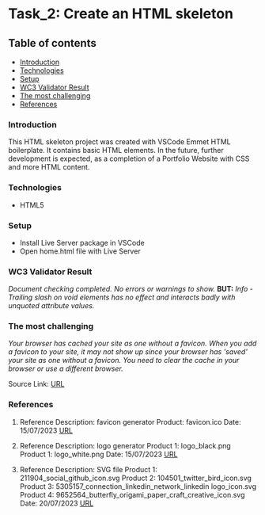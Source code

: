 # Task_2: Create an HTML skeleton

## Table of contents

- [Introduction](#introduction)
- [Technologies](#technologies)
- [Setup](#setup)
- [WC3 Validator Result](#w3c-validator-result)
- [The most challenging](#the-most-challenging)
- [References](#references)

### Introduction

This HTML skeleton project was created with VSCode Emmet HTML boilerplate. It contains basic HTML elements. In the future, further development is expected, as a completion of a Portfolio Website with CSS and more HTML content.

### Technologies

- HTML5

### Setup

- Install Live Server package in VSCode
- Open home.html file with Live Server

### WC3 Validator Result

_Document checking completed. No errors or warnings to show._
**BUT:** _Info - Trailing slash on void elements has no effect and interacts badly with unquoted attribute values._

### The most challenging

_Your browser has cached your site as one without a favicon. When you add a favicon to your site, it may not show up since your browser has 'saved' your site as one without a favicon. You need to clear the cache in your browser or use a different browser._

Source Link:
[URL](https://www.seoptimer.com/blog/favicon-not-showing-up/#:~:text=lacks%20closing%20quotes-,Your%20browser%20has%20cached%20your%20site%20as%20one%20without%20a,or%20use%20a%20different%20browser.)

### References

1. Reference
   Description: favicon generator
   Product: favicon.ico
   Date: 15/07/2023
   [URL](https://favicon.io/)

2. Reference
   Description: logo generator
   Product 1: logo_black.png
   Product 1: logo_white.png
   Date: 15/07/2023
   [URL](https://www.ucraft.com/free-logo-maker)

3. Reference
   Description: SVG file
   Product 1: 211904_social_github_icon.svg
   Product 2: 104501_twitter_bird_icon.svg
   Product 3: 5305157_connection_linkedin_network_linkedin logo_icon.svg
   Product 4: 9652564_butterfly_origami_paper_craft_creative_icon.svg
   Date: 20/07/2023
   [URL](https://www.iconfinder.com/)
